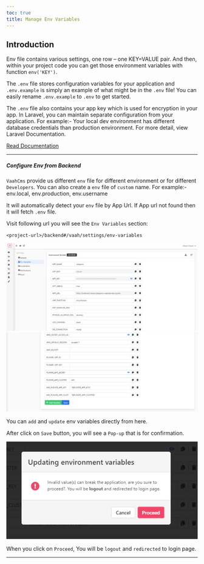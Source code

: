 ```yaml
---
toc: true
title: Manage Env Variables
---
```

## Introduction

Env file contains various settings, one row – one KEY=VALUE pair. And then, within your project code you can get those environment variables with function `env('KEY')`.

The `.env` file stores configuration variables for your application and `.env.example` is simply an example of what might be in the `.env` file! You can easily rename `.env.example` to `.env` to get started.

The `.env` file also contains your app key which is used for encryption in your app. In Laravel, you can maintain separate configuration from your application. For example:- Your local dev environment has different database credentials than production environment. For more detail, view Laravel Documentation.

[Read Documentation](https://laravel.com/docs/8.x/configuration#environment-configuration)

------



##### Configure Env from Backend

`VaahCms` provide us different `env` file for different environment or for different `Developers`. You can also create a `env` file of `custom` name. For example:- env.local, env.production, env.username

It will automatically detect your `env` file by App Url. If App url not found then it will fetch `.env` file.

Visit following url you will see the `Env Variables` section:

```
<project-url>/backend#/vaah/settings/env-variables
```

<img src="/images/manage-env-1.png" alt="manage-env-1">

<img src="/images/manage-env-2.png" alt="manage-env-2">

You can `add` and `update` env variables directly from here.

After click on `Save` button, you will see a `Pop-up` that is for confirmation.

<img src="/images/manage-env-3.png" alt="manage-env-3">

When you click on `Proceed`, You will be `logout` and `redirected` to login page.

------
